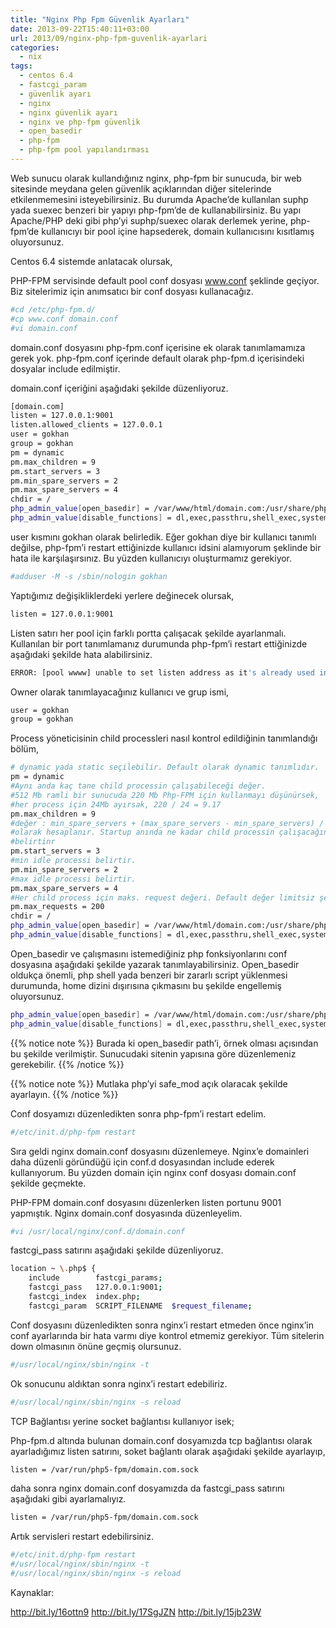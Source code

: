 ```yaml
---
title: "Nginx Php Fpm Güvenlik Ayarları"
date: 2013-09-22T15:40:11+03:00
url: 2013/09/nginx-php-fpm-guvenlik-ayarlari
categories:
  - nix
tags:
  - centos 6.4
  - fastcgi_param
  - güvenlik ayarı
  - nginx
  - nginx güvenlik ayarı
  - nginx ve php-fpm güvenlik
  - open_basedir
  - php-fpm
  - php-fpm pool yapılandırması
---
```

Web sunucu olarak kullandığınız nginx, php-fpm bir sunucuda, bir web sitesinde meydana gelen güvenlik açıklarından diğer sitelerinde etkilenmemesini isteyebilirsiniz. Bu durumda Apache’de kullanılan suphp yada suexec benzeri bir yapıyı php-fpm’de de kullanabilirsiniz. Bu yapı Apache/PHP deki gibi php’yi suphp/suexec olarak derlemek yerine, php-fpm’de kullanıcıyı bir pool içine hapsederek, domain kullanıcısını kısıtlamış oluyorsunuz.

Centos 6.4 sistemde anlatacak olursak,

PHP-FPM servisinde default pool conf dosyası www.conf şeklinde geçiyor. Biz sitelerimiz için anımsatıcı bir conf dosyası kullanacağız.

```sh
#cd /etc/php-fpm.d/
#cp www.conf domain.conf
#vi domain.conf
```

domain.conf dosyasını php-fpm.conf içerisine ek olarak tanımlamamıza gerek yok. php-fpm.conf içerinde default olarak php-fpm.d içerisindeki dosyalar include edilmiştir.

domain.conf içeriğini aşağıdaki şekilde düzenliyoruz.

```sh
[domain.com]
listen = 127.0.0.1:9001
listen.allowed_clients = 127.0.0.1
user = gokhan
group = gokhan
pm = dynamic
pm.max_children = 9
pm.start_servers = 3
pm.min_spare_servers = 2
pm.max_spare_servers = 4
chdir = /
php_admin_value[open_basedir] = /var/www/html/domain.com:/usr/share/php5:/tmp:/usr/share/phpmyadmin:/etc/phpmyadmin:/var/lib/phpmyadmin
php_admin_value[disable_functions] = dl,exec,passthru,shell_exec,system,proc_open,popen,curl_exec,curl_multi_exec,parse_ini_file,show_source
```

user kısmını gokhan olarak belirledik. Eğer gokhan diye bir kullanıcı tanımlı değilse, php-fpm’i restart ettiğinizde kullanıcı idsini alamıyorum şeklinde bir hata ile karşılaşırsınız. Bu yüzden kullanıcıyı oluşturmamız gerekiyor.

```sh
#adduser -M -s /sbin/nologin gokhan
```

Yaptığımız  değişikliklerdeki yerlere  değinecek olursak,

```sh
listen = 127.0.0.1:9001
```

Listen satırı  her pool için farklı portta çalışacak şekilde ayarlanmalı.  Kullanılan bir port tanımlamanız durumunda php-fpm’i restart ettiğinizde aşağıdaki şekilde hata alabilirsiniz.

```sh
ERROR: [pool wwww] unable to set listen address as it's already used in another pool 'domain'
```

Owner olarak tanımlayacağınız kullanıcı ve grup ismi,

```sh
user = gokhan
group = gokhan
```

Process yöneticisinin child processleri nasıl kontrol edildiğinin tanımlandığı bölüm,

```sh
# dynamic yada static seçilebilir. Default olarak dynamic tanımlıdır.
pm = dynamic
#Aynı anda kaç tane child processin çalışabileceği değer.
#512 Mb ramli bir sunucuda 220 Mb Php-FPM için kullanmayı düşünürsek,
#her process için 24Mb ayırsak, 220 / 24 = 9.17 
pm.max_children = 9
#değer : min_spare_servers + (max_spare_servers - min_spare_servers) / 2
#olarak hesaplanır. Startup anında ne kadar child processin çalışacağını
#belirtinr 
pm.start_servers = 3
#min idle processi belirtir.
pm.min_spare_servers = 2
#max idle processi belirtir.
pm.max_spare_servers = 4
#Her child process için maks. request değeri. Default değer limitsiz şeklindedir.
pm.max_requests = 200
chdir = /
php_admin_value[open_basedir] = /var/www/html/domain.com:/usr/share/php5:/tmp:/usr/share/phpmyadmin:/etc/phpmyadmin:/var/lib/phpmyadmin
php_admin_value[disable_functions] = dl,exec,passthru,shell_exec,system,proc_open,popen,curl_exec,curl_multi_exec,parse_ini_file,show_source
```

Open_basedir ve çalışmasını istemediğiniz php fonksiyonlarını conf dosyasına aşağıdaki şekilde yazarak tanımlayabilirsiniz. Open_basedir oldukça önemli, php shell yada benzeri bir zararlı script yüklenmesi durumunda, home dizini dışırısına çıkmasını bu şekilde engellemiş oluyorsunuz.

```sh
php_admin_value[open_basedir] = /var/www/html/domain.com:/usr/share/php5:/tmp:/usr/share/phpmyadmin:/etc/phpmyadmin:/var/lib/phpmyadmin
php_admin_value[disable_functions] = dl,exec,passthru,shell_exec,system,proc_open,popen,curl_exec,curl_multi_exec,parse_ini_file,show_source
```

{{% notice note %}}
Burada ki open_basedir path’i, örnek olması açısından bu şekilde verilmiştir. Sunucudaki sitenin yapısına göre düzenlemeniz gerekebilir.
{{% /notice %}}

{{% notice note %}}
Mutlaka php’yi safe_mod açık  olaracak şekilde ayarlayın.
{{% /notice %}}

Conf dosyamızı düzenledikten sonra php-fpm’i restart edelim.

```sh
#/etc/init.d/php-fpm restart
```

Sıra geldi nginx domain.conf dosyasını düzenlemeye. Nginx’e domainleri daha düzenli göründüğü için conf.d dosyasından include ederek kullanıyorum. Bu yüzden domain için nginx conf dosyası domain.conf şekilde geçmekte.

PHP-FPM domain.conf dosyasını düzenlerken listen portunu 9001 yapmıştık. Nginx domain.conf dosyasında düzenleyelim.

```sh
#vi /usr/local/nginx/conf.d/domain.conf
```

fastcgi_pass satırını aşağıdaki şekilde düzenliyoruz.

```sh
location ~ \.php$ {
    include        fastcgi_params;
    fastcgi_pass   127.0.0.1:9001;
    fastcgi_index  index.php;
    fastcgi_param  SCRIPT_FILENAME  $request_filename;
```

Conf dosyasını düzenledikten sonra nginx’i restart etmeden önce nginx’in conf ayarlarında bir hata varmı diye kontrol etmemiz gerekiyor. Tüm sitelerin down olmasının önüne geçmiş olursunuz.

```sh
#/usr/local/nginx/sbin/nginx -t
```

Ok sonucunu aldıktan sonra nginx’i restart edebiliriz.

```sh
#/usr/local/nginx/sbin/nginx -s reload
```

TCP Bağlantısı yerine socket bağlantısı kullanıyor isek;

Php-fpm.d altında bulunan domain.conf dosyamızda tcp bağlantısı olarak ayarladığımız listen satırını, soket bağlantı olarak aşağıdaki şekilde ayarlayıp,

```sh
listen = /var/run/php5-fpm/domain.com.sock
```

daha sonra nginx domain.conf dosyamızda da fastcgi_pass satırını aşağıdaki gibi ayarlamalıyız.

```sh
listen = /var/run/php5-fpm/domain.com.sock
```

Artık servisleri restart edebilirsiniz.

```sh
#/etc/init.d/php-fpm restart
#/usr/local/nginx/sbin/nginx -t
#/usr/local/nginx/sbin/nginx -s reload
```

Kaynaklar:

http://bit.ly/16ottn9
http://bit.ly/17SgJZN
http://bit.ly/15jb23W
